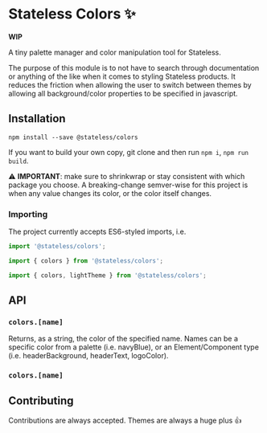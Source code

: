 # Stateless Colors ✨

**WIP**

A tiny palette manager and color manipulation tool for Stateless.

The purpose of this module is to not have to search through documentation or anything of the like when it comes to styling Stateless products. It reduces the friction when allowing the user to switch between themes by allowing all background/color properties to be specified in javascript.

## Installation

```
npm install --save @stateless/colors
```

If you want to build your own copy, git clone and then run `npm i`, `npm run build`.

⚠️️ **IMPORTANT**: make sure to shrinkwrap or stay consistent with which package you choose. A breaking-change semver-wise for this project is when any value changes its color, or the color itself changes.

### Importing

The project currently accepts ES6-styled imports, i.e.

```javascript
import '@stateless/colors';

import { colors } from '@stateless/colors';

import { colors, lightTheme } from '@stateless/colors';
```


## API

### `colors.[name]`

Returns, as a string, the color of the specified name. Names can be a specific color from a palette (i.e. navyBlue), or an Element/Component type (i.e. headerBackground, headerText, logoColor).

### `colors.[name]`




## Contributing

Contributions are always accepted. Themes are always a huge plus 👍
